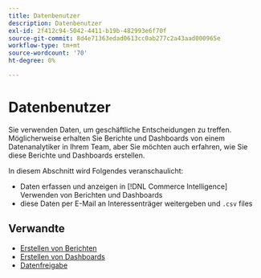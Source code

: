 ```yaml
---
title: Datenbenutzer
description: Datenbenutzer
exl-id: 2f412c94-5042-4411-b19b-482993e6f70f
source-git-commit: 8d4e71363edad0613cc0ab277c2a43aad000965e
workflow-type: tm+mt
source-wordcount: '70'
ht-degree: 0%

---
```


# Datenbenutzer

Sie verwenden Daten, um geschäftliche Entscheidungen zu treffen. Möglicherweise erhalten Sie Berichte und Dashboards von einem Datenanalytiker in Ihrem Team, aber Sie möchten auch erfahren, wie Sie diese Berichte und Dashboards erstellen.

In diesem Abschnitt wird Folgendes veranschaulicht:
* Daten erfassen und anzeigen in [!DNL Commerce Intelligence] Verwenden von Berichten und Dashboards
* diese Daten per E-Mail an Interessenträger weitergeben und `.csv` files

## Verwandte

* [Erstellen von Berichten](../mbi/data-user/reports/rpt-fundamentals.md)
* [Erstellen von Dashboards](../mbi/data-user/dashboards/ess-dashboards.md)
* [Datenfreigabe](../mbi/data-user/export-data/share-data.md)
